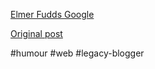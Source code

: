 <!--
date: '2006-10-09'
published: true
slug: 2006-10-google_09
time_to_read: 5
title: Google
-->

[Elmer Fudds Google](http://www.google.com/intl/xx-elmer/)

[Original post](https://ysfk.blogspot.com/2006/10/google_09.html)

#humour #web #legacy-blogger 